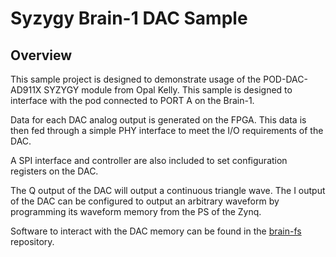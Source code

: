# Syzygy Brain-1 DAC Sample

## Overview

This sample project is designed to demonstrate usage of the POD-DAC-AD911X
SYZYGY module from Opal Kelly. This sample is designed to interface with the
pod connected to PORT A on the Brain-1.

Data for each DAC analog output is generated on the FPGA. This data is then
fed through a simple PHY interface to meet the I/O requirements of the DAC.

A SPI interface and controller are also included to set configuration registers
on the DAC.

The Q output of the DAC will output a continuous triangle wave. The I output
of the DAC can be configured to output an arbitrary waveform by programming
its waveform memory from the PS of the Zynq.

Software to interact with the DAC memory can be found in the
[brain-fs](https://github.com/SYZYGYfpga/brain-fs) repository.
